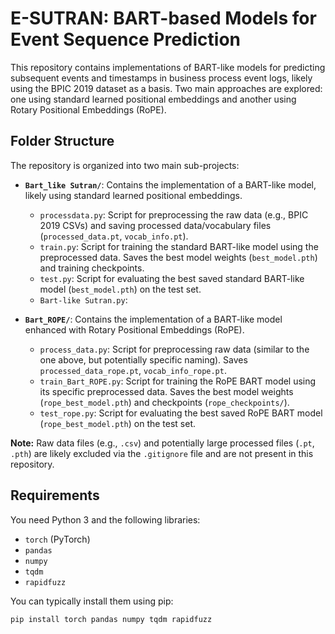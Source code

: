 # E-SUTRAN: BART-based Models for Event Sequence Prediction

This repository contains implementations of BART-like models for predicting subsequent events and timestamps in business process event logs, likely using the BPIC 2019 dataset as a basis. Two main approaches are explored: one using standard learned positional embeddings and another using Rotary Positional Embeddings (RoPE).

## Folder Structure

The repository is organized into two main sub-projects:

* **`Bart_like Sutran/`**: Contains the implementation of a BART-like model, likely using standard learned positional embeddings.
    * `processdata.py`: Script for preprocessing the raw data (e.g., BPIC 2019 CSVs) and saving processed data/vocabulary files (`processed_data.pt`, `vocab_info.pt`).
    * `train.py`: Script for training the standard BART-like model using the preprocessed data. Saves the best model weights (`best_model.pth`) and training checkpoints.
    * `test.py`: Script for evaluating the best saved standard BART-like model (`best_model.pth`) on the test set.
    * `Bart-like Sutran.py`: 

* **`Bart_ROPE/`**: Contains the implementation of a BART-like model enhanced with Rotary Positional Embeddings (RoPE).
    * `process_data.py`: Script for preprocessing raw data (similar to the one above, but potentially specific naming). Saves `processed_data_rope.pt`, `vocab_info_rope.pt`.
    * `train_Bart_ROPE.py`: Script for training the RoPE BART model using its specific preprocessed data. Saves the best model weights (`rope_best_model.pth`) and checkpoints (`rope_checkpoints/`).
    * `test_rope.py`: Script for evaluating the best saved RoPE BART model (`rope_best_model.pth`) on the test set.

**Note:** Raw data files (e.g., `.csv`) and potentially large processed files (`.pt`, `.pth`) are likely excluded via the `.gitignore` file and are not present in this repository.

## Requirements

You need Python 3 and the following libraries:

* `torch` (PyTorch)
* `pandas`
* `numpy`
* `tqdm`
* `rapidfuzz`

You can typically install them using pip:
```bash
pip install torch pandas numpy tqdm rapidfuzz
